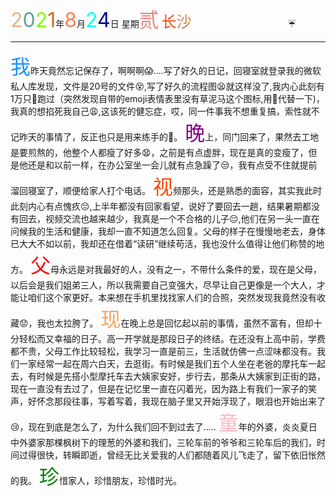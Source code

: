 <font size=6><font color=#DEB887>2</font><font color=#5F9EA0>0</font><font color=7FFF00>2</font><font color=#D2691E>1</font></font>年<font size=6 color=FF7F50>8</font>月<font size=6 color=OOFFFF>2</font><font size=6 color=#00008B>4</font>日 星期<font size=6 color=#F08080>贰</font>
<font size=5><font color=#FF4500>长</font><font color=#CD853F>沙</font></font>&emsp;&emsp;&emsp;&emsp;&emsp;&emsp;&emsp;&emsp;&emsp;&emsp;&emsp;:umbrella:
***
<font size=6 color=#1E90FF>我</font>昨天竟然忘记保存了，啊啊啊:scream:....写了好久的日记，回寝室就登录我的微软私人库发现，文件是20号的文件:dizzy_face:,写了好久的流程图:tired_face:就这样没了,我内心此刻有1万只:goat:跑过（突然发现自带的emoji表情表里没有草泥马这个图标,用:goat:代替一下)，我真的想掐死我自己:weary:,这该死的健忘症，哎，同一件事我不想重复搞，索性就不记昨天的事情了，反正也只是用来练手的:triumph:。
<font size=6 color=#800080>晚</font>上，同门回来了，果然去工地是要煎熬的，他整个人都瘦了好多:anguished:，之前是有点虚胖，现在是真的变瘦了，但是他还是和以前一样，在办公室坐一会儿就有点急躁了:unamused:，我有点受不住就提前溜回寝室了，顺便给家人打个电话。
<font size=6 color=#FF4500>视</font>频那头，还是熟悉的面容，其实我此时此刻内心有点愧疚:pensive:,上半年都没有回家看望，说好了要回去一趟，结果暑期都没有回去，视频交流也越来越少，我真是一个不合格的儿子:pensive:,他们在另一头一直在问候我的生活和健康，我却一直不知道怎么回复。父母的样子在慢慢地老去，身体已大大不如以前，我却还在借着“读研”继续苟活，我也没什么值得让他们称赞的地方。
<font size=6 color=#FF0000>父</font>母永远是对我最好的人，没有之一，不带什么条件的爱，现在是父母，以后会是我们姐弟三人，所以我需要自己变强大，尽早让自己更像是一个大人，才能让咱们这个家更好。本来想在手机里找找家人们的合照，突然发现我竟然没有收藏:worried:，我也太拉胯了。
<font size=6 color=#F4A460>现</font>在晚上总是回忆起以前的事情，虽然不富有，但却十分轻松而又幸福的日子。高一开学就是那段日子的终结。在还没有上高中前，学费都不贵，父母工作比较轻松，我学习一直是前三，生活就仿佛一点涩味都没有。我们一家经常一起在周六白天，去逛街。有时候是我们五个人坐在老爸的摩托车一起去，有时候是先搭小型摩托车去大姨家安好，步行去，那条从大姨家到正街的路，现在一直没有去过了，但是在记忆里一直在闪着光，因为路上有我们一家子的笑声，好怀念那段往事，写着写着，我现在脑子里又开始浮现了，眼泪也开始出来了:cry:，现在到底是怎么了，为什么我们回不到过去了.....
<font size=6 color=#FFB6C1>童</font>年的外婆，炎炎夏日中外婆家那棵枫树下的理葱的外婆和我们，三轮车前的爷爷和三轮车后的我们，时间过得很快，转瞬即逝，曾经无比关爱我的人们都随着风儿飞走了，留下依旧怅然的我。
<font size=6 color=#008000>珍</font>惜家人，珍惜朋友，珍惜时光。